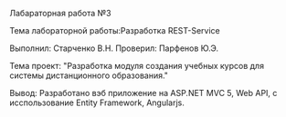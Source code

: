 Лабараторная работа №3

Тема лабораторной работы:Разработка REST-Service

Выполнил: Старченко В.Н. Проверил: Парфенов Ю.Э.

Тема проект: "Разработка модуля создания учебных курсов для системы дистанционного образования."

Вывод: Разработано вэб приложение на ASP.NET MVC 5, Web API, с исспользование Entity Framework, Angularjs.
